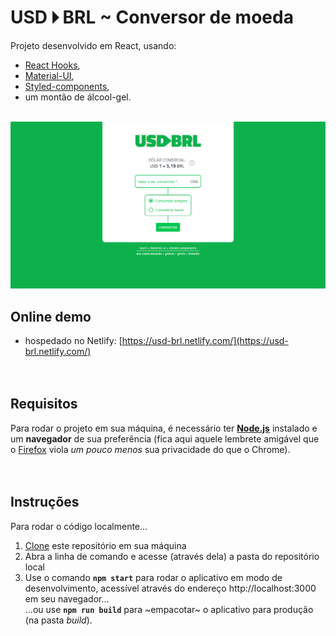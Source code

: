 # USD 🞂 BRL ~ Conversor de moeda

Projeto desenvolvido em React, usando:
* [React Hooks](https://pt-br.reactjs.org/docs/hooks-intro.html),
* [Material-UI](https://material-ui.com/pt/),
* [Styled-components](https://styled-components.com/),
* um montão de álcool-gel.   
&nbsp;   
   
![screenshot](https://raw.githubusercontent.com/anacoxta/usd-brl/master/public/screenshot.png "USD-BRL (Screenshot)")   
   
## Online demo

* hospedado no Netlify: [https://usd-brl.netlify.com/](https://usd-brl.netlify.com/)   
&nbsp;   
&nbsp;   
   
## Requisitos

Para rodar o projeto em sua máquina, é necessário ter [**Node.js**](https://nodejs.org/en/download/) instalado e um **navegador** de sua preferência (fica aqui aquele lembrete amigável que o [Firefox](https://www.mozilla.org/pt-BR/firefox/new/) viola _um pouco menos_ sua privacidade do que o Chrome).   
&nbsp;   
&nbsp;   
   
## Instruções

Para rodar o código localmente...
1) [Clone](https://help.github.com/pt/github/creating-cloning-and-archiving-repositories/cloning-a-repository) este repositório em sua máquina
2) Abra a linha de comando e acesse (através dela) a pasta do repositório local
3) Use o comando **`npm start`** para rodar o aplicativo em modo de desenvolvimento, acessível através do endereço http://localhost:3000 em seu navegador...     
  ...ou use **`npm run build`** para ~empacotar~ o aplicativo para produção (na pasta _build_).   
&nbsp;   
&nbsp;   
   

